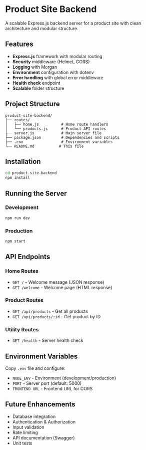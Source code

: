 # Product Site Backend

A scalable Express.js backend server for a product site with clean architecture and modular structure.

## Features

- **Express.js** framework with modular routing
- **Security** middleware (Helmet, CORS)
- **Logging** with Morgan
- **Environment** configuration with dotenv
- **Error handling** with global error middleware
- **Health check** endpoint
- **Scalable** folder structure

## Project Structure

```
product-site-backend/
├── routes/
│   ├── home.js          # Home route handlers
│   └── products.js      # Product API routes
├── server.js            # Main server file
├── package.json         # Dependencies and scripts
├── .env                 # Environment variables
└── README.md           # This file
```

## Installation

```bash
cd product-site-backend
npm install
```

## Running the Server

### Development
```bash
npm run dev
```

### Production
```bash
npm start
```

## API Endpoints

### Home Routes
- `GET /` - Welcome message (JSON response)
- `GET /welcome` - Welcome page (HTML response)

### Product Routes
- `GET /api/products` - Get all products
- `GET /api/products/:id` - Get product by ID

### Utility Routes
- `GET /health` - Server health check

## Environment Variables

Copy `.env` file and configure:
- `NODE_ENV` - Environment (development/production)
- `PORT` - Server port (default: 5000)
- `FRONTEND_URL` - Frontend URL for CORS

## Future Enhancements

- Database integration
- Authentication & Authorization
- Input validation
- Rate limiting
- API documentation (Swagger)
- Unit tests
